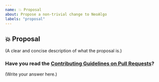 ```yaml
---
name: 💥 Proposal
about: Propose a non-trivial change to NeoAlgo
labels: "proposal"
---
```


## 💥 Proposal

(A clear and concise description of what the proposal is.)

### Have you read the [Contributing Guidelines on Pull Requests](https://github.com/gautamkrishnar/socli/blob/master/CONTRIBUTING.md)?

(Write your answer here.)
